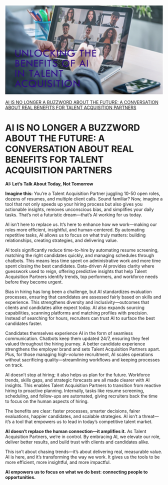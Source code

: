 ![Alt Text](https://github.com/Tas1970/AI-IS-NO-LONGER-A-BUZZWORD/blob/main/unlocking.png)


[AI IS NO LONGER A BUZZWORD ABOUT THE FUTURE: A CONVERSATION ABOUT REAL BENEFITS FOR TALENT ACQUISITION PARTNERS](https://www.linkedin.com/pulse/ai-longer-buzzword-future-conversation-real-benefits-hassan-tas--qvm9e/?trackingId=mU%2Bhs6EVZsAZ6gw1uh9HwQ%3D%3D)


# AI IS NO LONGER A BUZZWORD ABOUT THE FUTURE: A CONVERSATION ABOUT REAL BENEFITS FOR TALENT ACQUISITION PARTNERS

**AI: Let’s Talk About Today, Not Tomorrow**


**Imagine this:** You’re a Talent Acquisition Partner juggling 10-50 open roles, dozens of resumes, and multiple client calls. Sound familiar? Now, imagine a tool that not only speeds up your hiring process but also gives you actionable insights, removes unconscious bias, and simplifies your daily tasks. That’s not a futuristic dream—that’s AI working for us today.

AI isn’t here to replace us. It’s here to enhance how we work—making our roles more efficient, insightful, and human-centered. By automating repetitive tasks, AI allows us to focus on what truly matters: building relationships, creating strategies, and delivering value.

AI tools significantly reduce time-to-hire by automating resume screening, matching the right candidates quickly, and managing schedules through chatbots. This means less time spent on administrative work and more time spent closing the best candidates. Data-driven AI provides clarity where guesswork used to reign, offering predictive insights that help Talent Acquisition Partners identify trends, top performers, and workforce needs before they become urgent.

Bias in hiring has long been a challenge, but AI standardizes evaluation processes, ensuring that candidates are assessed fairly based on skills and experience. This strengthens diversity and inclusivity—outcomes that clients and candidates alike expect today. AI also expands sourcing capabilities, scanning platforms and matching profiles with precision. Instead of searching for hours, recruiters can trust AI to surface the best candidates faster.

Candidates themselves experience AI in the form of seamless communication. Chatbots keep them updated 24/7, ensuring they feel valued throughout the hiring journey. A better candidate experience strengthens the employer brand and sets Talent Acquisition Partners apart. Plus, for those managing high-volume recruitment, AI scales operations without sacrificing quality—streamlining workflows and keeping processes on track.

AI doesn’t stop at hiring; it also helps us plan for the future. Workforce trends, skills gaps, and strategic forecasts are all made clearer with AI insights. This enables Talent Acquisition Partners to transition from reactive hiring to proactive planning. Internally, tasks like resume screening, scheduling, and follow-ups are automated, giving recruiters back the time to focus on the human aspects of hiring.

The benefits are clear: faster processes, smarter decisions, fairer evaluations, happier candidates, and scalable strategies. AI isn’t a threat—it’s a tool that empowers us to lead in today’s competitive talent market.

**AI doesn’t replace the human connection—it amplifies it.** As Talent Acquisition Partners, we’re in control. By embracing AI, we elevate our role, deliver better results, and build trust with clients and candidates alike.

 This isn’t about chasing trends—it’s about delivering real, measurable value. AI is here, and it’s transforming the way we work. It gives us the tools to be more efficient, more insightful, and more impactful.

**AI empowers us to focus on what we do best: connecting people to opportunities.**

